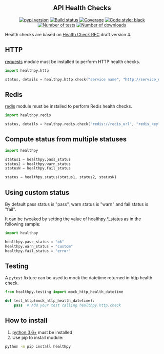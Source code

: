 <h2 align="center">API Health Checks</h2>

<p align="center">
<a href="https://pypi.org/project/healthpy/"><img alt="pypi version" src="https://img.shields.io/pypi/v/healthpy"></a>
<a href="https://travis-ci.com/Colin-b/healthpy"><img alt="Build status" src="https://api.travis-ci.com/Colin-b/healthpy.svg?branch=develop"></a>
<a href="https://travis-ci.com/Colin-b/healthpy"><img alt="Coverage" src="https://img.shields.io/badge/coverage-100%25-brightgreen"></a>
<a href="https://github.com/psf/black"><img alt="Code style: black" src="https://img.shields.io/badge/code%20style-black-000000.svg"></a>
<a href="https://travis-ci.com/Colin-b/healthpy"><img alt="Number of tests" src="https://img.shields.io/badge/tests-39 passed-blue"></a>
<a href="https://pypi.org/project/healthpy/"><img alt="Number of downloads" src="https://img.shields.io/pypi/dm/healthpy"></a>
</p>

Health checks are based on [Health Check RFC](https://inadarei.github.io/rfc-healthcheck/) draft version 4.

## HTTP

[requests](https://pypi.python.org/pypi/requests) module must be installed to perform HTTP health checks.

```python
import healthpy.http

status, details = healthpy.http.check("service name", "http://service_url")
```

## Redis

[redis](https://pypi.python.org/pypi/redis) module must be installed to perform Redis health checks.

```python
import healthpy.redis

status, details = healthpy.redis.check("redis://redis_url", "redis_key")
```

## Compute status from multiple statuses

```python
import healthpy

status1 = healthpy.pass_status 
status2 = healthpy.warn_status
statusN = healthpy.fail_status

status = healthpy.status(status1, status2, statusN)
```

## Using custom status

By default pass status is "pass", warn status is "warn" and fail status is "fail".

It can be tweaked by setting the value of healthpy.*_status as in the following sample:

```python
import healthpy

healthpy.pass_status = "ok"
healthpy.warn_status = "custom"
healthpy.fail_status = "error"
```

## Testing

A `pytest` fixture can be used to mock the datetime returned in http health check.

```python
from healthpy.testing import mock_http_health_datetime

def test_http(mock_http_health_datetime):
    pass  # Add your test calling healthpy.http.check
```

## How to install
1. [python 3.6+](https://www.python.org/downloads/) must be installed
2. Use pip to install module:
```sh
python -m pip install healthpy
```
